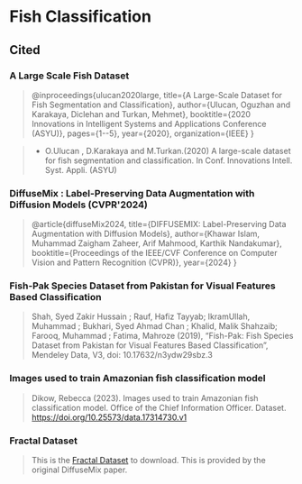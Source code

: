 # Fish Classification 

## Cited
### A Large Scale Fish Dataset
> @inproceedings{ulucan2020large,
> title={A Large-Scale Dataset for Fish Segmentation and Classification},
> author={Ulucan, Oguzhan and Karakaya, Diclehan and Turkan, Mehmet},
> booktitle={2020 Innovations in Intelligent Systems and Applications Conference (ASYU)},
> pages={1--5},
> year={2020},
> organization={IEEE}
> }

> * O.Ulucan , D.Karakaya and M.Turkan.(2020) A large-scale dataset for fish segmentation and classification.
> In Conf. Innovations Intell. Syst. Appli. (ASYU)

### DiffuseMix : Label-Preserving Data Augmentation with Diffusion Models (CVPR'2024)
> @article{diffuseMix2024,
> title={DIFFUSEMIX: Label-Preserving Data Augmentation with Diffusion Models},
> author={Khawar Islam, Muhammad Zaigham Zaheer, Arif Mahmood, Karthik Nandakumar},
> booktitle={Proceedings of the IEEE/CVF Conference on Computer Vision and Pattern Recognition (CVPR)},
> year={2024}
> }

### Fish-Pak Species Dataset from Pakistan for Visual Features Based Classification
> Shah, Syed Zakir Hussain ; Rauf, Hafiz Tayyab; IkramUllah, Muhammad ; Bukhari, Syed Ahmad Chan ;  Khalid, Malik Shahzaib; Farooq, 
> Muhammad ; Fatima, Mahroze  (2019), “Fish-Pak: Fish Species Dataset from Pakistan for Visual Features Based Classification”, Mendeley 
> Data, V3, doi: 10.17632/n3ydw29sbz.3

### Images used to train Amazonian fish classification model
> Dikow, Rebecca (2023). Images used to train Amazonian fish classification model. Office of the Chief Information Officer. Dataset. 
> https://doi.org/10.25573/data.17314730.v1

### Fractal Dataset
> This is the [Fractal Dataset](<https://drive.google.com/drive/folders/1uxK7JaO1NaJxaAGViQa1bZfX6ZzNMzx2>) to download. 
> This is provided by the original DiffuseMix paper.

